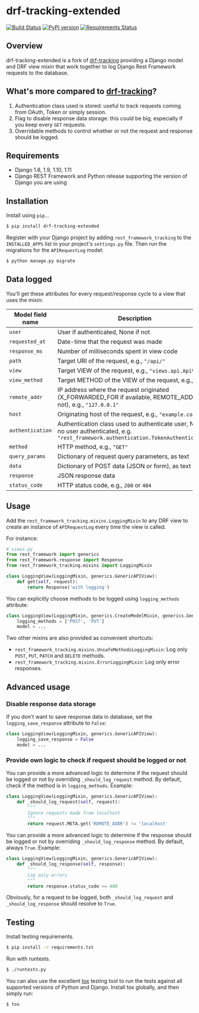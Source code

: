 # drf-tracking-extended

[![Build Status](https://travis-ci.org/frankie567/drf-tracking.svg?branch=drf-tracking-extended)](https://travis-ci.org/frankie567/drf-tracking)
[![PyPI version](https://badge.fury.io/py/drf-tracking-extended.svg)](https://badge.fury.io/py/drf-tracking-extended)
[![Requirements Status](https://requires.io/github/frankie567/drf-tracking/requirements.svg?branch=drf-tracking-extended)](https://requires.io/github/frankie567/drf-tracking/requirements/?branch=drf-tracking-extended)

## Overview

drf-tracking-extended is a fork of [drf-tracking](https://github.com/aschn/drf-tracking) providing a Django model and DRF view mixin that work together to log Django Rest Framework requests to the database.

## What's more compared to [drf-tracking](https://github.com/aschn/drf-tracking)?

1. Authentication class used is stored: useful to track requests coming from OAuth, Token or simply session.
2. Flag to disable response data storage: this could be big, especially if you keep every `GET` requests.
3. Overridable methods to control whether or not the request and response should be logged.

## Requirements

* Django 1.8, 1.9, 1.10, 1.11
* Django REST Framework and Python release supporting the version of Django you are using

## Installation

Install using `pip`...

```bash
$ pip install drf-tracking-extended
```

Register with your Django project by adding `rest_framework_tracking`
to the `INSTALLED_APPS` list in your project's `settings.py` file.
Then run the migrations for the `APIRequestLog` model:

```bash
$ python manage.py migrate
```

## Data logged

You'll get these attributes for every request/response cycle to a view that uses the mixin:

 Model field name | Description | Model field type
------------------|-------------|-----------------
`user` | User if authenticated, None if not | Foreign Key
`requested_at` | Date-time that the request was made | DateTimeField
`response_ms` | Number of milliseconds spent in view code | PositiveIntegerField
`path` | Target URI of the request, e.g., `"/api/"` | CharField
`view` | Target VIEW of the request, e.g., `"views.api.ApiView"` | CharField
`view_method` | Target METHOD of the VIEW of the request, e.g., `"get"` | CharField
`remote_addr` | IP address where the request originated (X_FORWARDED_FOR if available, REMOTE_ADDR if not), e.g., `"127.0.0.1"` | GenericIPAddressField
`host` | Originating host of the request, e.g., `"example.com"` | URLField
`authentication` | Authentication class used to authenticate user, None if no user authenticated, e.g. `"rest_framework.authentication.TokenAuthentication"` | CharField
`method` | HTTP method, e.g., `"GET"` | CharField
`query_params` | Dictionary of request query parameters, as text | TextField
`data` | Dictionary of POST data (JSON or form), as text | TextField
`response` | JSON response data | TextField
`status_code` | HTTP status code, e.g., `200` or `404` | PositiveIntegerField

## Usage

Add the `rest_framework_tracking.mixins.LoggingMixin` to any DRF view
to create an instance of `APIRequestLog` every time the view is called.

For instance:
```python
# views.py
from rest_framework import generics
from rest_framework.response import Response
from rest_framework_tracking.mixins import LoggingMixin

class LoggingView(LoggingMixin, generics.GenericAPIView):
    def get(self, request):
        return Response('with logging')
```

You can explicitly choose methods to be logged using `logging_methods` attribute:
```python
class LoggingView(LoggingMixin, generics.CreateModelMixin, generics.GenericAPIView):
    logging_methods = ['POST', 'PUT']
    model = ...
```

Two other mixins are also provided as convenient shortcuts:

* `rest_framework_tracking.mixins.UnsafeMethodsLoggingMixin`: Log only `POST`, `PUT`, `PATCH` and `DELETE` methods.
* `rest_framework_tracking.mixins.ErrorLoggingMixin`: Log only error responses.

## Advanced usage

### Disable response data storage

If you don't want to save response data in database, set the `logging_save_response` attribute to `False`:
```python
class LoggingView(LoggingMixin, generics.GenericAPIView):
    logging_save_response = False
    model = ...
```

### Provide own logic to check if request should be logged or not

You can provide a more advanced logic to determine if the request should be logged or not by overriding `_should_log_request` method. By default, check if the method is in `logging_methods`. Example:
```python
class LoggingView(LoggingMixin, generics.GenericAPIView):
    def _should_log_request(self, request):
        """
        Ignore requests made from localhost
        """
        return request.META.get('REMOTE_ADDR') != 'localhost'
```

You can provide a more advanced logic to determine if the response should be logged or not by overriding `_should_log_response` method. By default, always `True`. Example:
```python
class LoggingView(LoggingMixin, generics.GenericAPIView):
    def _should_log_response(self, response):
        """
        Log only errors
        """
        return response.status_code >= 400
```

Obviously, for a request to be logged, both `_should_log_request` and `_should_log_response` should resolve to `True`.

## Testing

Install testing requirements.

```bash
$ pip install -r requirements.txt
```

Run with runtests.

```bash
$ ./runtests.py
```

You can also use the excellent [tox](http://tox.readthedocs.org/en/latest/) testing tool to run the tests against all supported versions of Python and Django. Install tox globally, and then simply run:

```bash
$ tox
```
